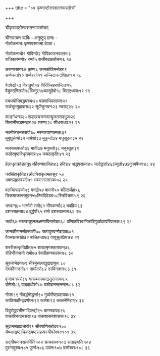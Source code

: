 +++
title = "०४ कृष्णाष्टोत्तरशतनामस्तोत्रं"

+++

श्रीकृष्णाष्टोत्तरशतनामस्तोत्रम्



श्रीनारायण ऋषिः - अनुष्टुप् छन्दः -  
गोलोकनाथः कृष्णपरमात्मा देवता।



गोलोकनाथो१ गोविन्दो२ गोपिकाजनवल्लभः३  
राधिकारमणो४ रम्यो५ राजीवदळलोचनः६ १७



करुणासागरः७ कृष्णः८ कामकोटिमनोहरः९  
सर्व्वकर्त्ता१० सर्व्वहर्त्ता११ सच्चिदानन्दविग्रहः१२ १८



वेदवेद्यो१३ विराड्रूपो१४ विरिञ्चिहरवन्दितः१५  
वैकुण्ठनिलयो१६विष्णुर्१७व्वासुदेवो१८ विराट्ध्वजः१९ १९



पयःपयोधिमद्ध्यस्थः२० पन्नगाधिपतल्पगः२१  
सर्व्वभूतगुहावासः२२ सूर्येन्दुनयनः२३ स्वराट्२४ २०



शार्ङ्गधन्वा२५ शङ्खचक्रगदाम्बुजलसद्भुजः२६  
श्रिताभीष्टदमन्दारः२७ शरण्यः२८ श्रीधराधवः२९ २१



नवनीलघनच्छायो३० नरनारायणात्मकः३१  
मुमुक्षुसेव्यो३२ मायेशो३३ मुकुन्दो३४ मधुसूदनः३५ २२



मत्स्यरूपधरो३६ मायी३७ मनुरूपो३८ मनुस्तुतः३९  
कठोरपृष्ठविधृतमन्दरः४० कमठाकृतिः४१ २३



हेलाधृतक्रोडतनु४२र्हिरण्याक्षनिहा४३ हरिः४४ अद्ध्वरात्मा४५ चलोद्धर्त्ता४६ऽच्युतो४७ऽनुपमवैभवः४८ २४



नरसिंहाकृति४९र्न्नादनिराकृतमहासुरः ५०  
भक्तप्रह्लादवरदो५१ भवसागरतारकः५२ २५ 



वलभित्सहजो५३ वन्द्यो५४ वामनो५५ बलिदर्प्पहा५६  
त्रिक्रमाक्रान्तभुवन५७स्त्रिदिवेड्य५८स्त्रिविक्रमः५९ २६



भगवान्६० भार्ग्गवो रामो६१ भीमकर्म्मा६२ भवप्रियः६३  
दशास्यहन्ता६४ दुर्द्धर्षो६५ रामो दशरथात्मजः६६ २७



भव्यो६७ भरतशत्रुघ्नलक्ष्मणाग्रिमसोदरः६८ वसिष्ठविश्वामित्रादिगुर्व्वाज्ञापरिपालकः६९ २८



जानकीमानसोल्लासी७० जटायुस्वर्ग्गदायकः७१  
वैवस्वतसखो७२ बालिहन्ता७३ वायुसुतप्रियः७४ २९



शबरीसल्कृतिप्रीतः७५ शाखामृगसहायवान्७६  
रोहिणीनन्दनो रामो७७ रेवतीप्राणवल्लभः७८ ३०



सूरजाभेदनः७९ सीरमुसलाद्युद्यदायुधः ८०  
देवकीनन्दनो८१ दामोदरो८२ दरविनाशनः८३ ३१



वृन्दावनचरो८४ वत्सबकाघाद्यसुरान्तकः८५  
योगेशो८६ यादवाधीशो८७ यशोदानन्दनन्दनः८८ ३२



गोप्ता८९ गोवर्द्धनोद्धर्त्ता९० गुर्व्वभीष्टप्रदायकः९१  
काळियाहीन्द्रदर्प्पघ्नः९२ कलेशः९३ कालनेमिहा९४ ३३



विदुरोद्धवभीष्मादिवन्द्यो९५ बाणमदापहः९६  
पाकारिनन्दनसखः९७ पाकशासनशासकः९८ ३४



सुदामसब्रह्मचारी९९ सीरपाणिसहोदरः१००  
भैष्म्याद्यष्टाधिकद्व्यष्टसहस्रस्त्रीवरेश्वरः१०१ ३५



सद्गीयमानसत्कीर्त्तिः१०२ सत्यकामः१०३ सताङ्गतिः१०४  
पुराणपुरुषः१०५ पूर्ण्णः१०६ पावनः१०७ परमेश्वरः१०८ ३६